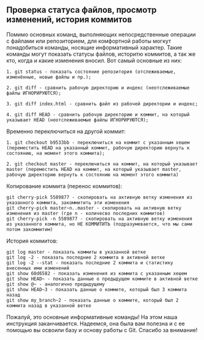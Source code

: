 ## Проверка статуса файлов, просмотр изменений, история коммитов
Помимо основных команд, выполняющих непосредственные операции с файлами или репозиторием, для комфортной работы могкут понадобиться команды, носящие информативный характер. Такие команды могут показать статусы файлов, историтю коммитов, а так же кто, когда и какие изменения вносил.
Вот самый основные из них:
``` bash=
1. git status - показать состояние репозитория (отслеживаемые, изменённые, новые файлы и пр.);

2. git diff - сравнить рабочую директорию и индекс (неотслеживаемые файлы ИГНОРИРУЮТСЯ);

3. git diff index.html - cравнить файл из рабочей директории и индекс;

4. git diff HEAD - сравнить рабочую директорию и коммит, на который указывает HEAD (неотслеживаемые файлы ИГНОРИРУЮТСЯ);
```
Временно переключиться на другой коммит:
``` bash=
1. git checkout b9533bb - переключиться на коммит с указанным хешем (переместить HEAD на указанный коммит, рабочую директорию вернуть к состоянию, на момент этого коммита);

2. git checkout master - переключиться на коммит, на который указывает master (переместить HEAD на коммит, на который указывает master, рабочую директорию вернуть к состоянию на момент этого коммита)
```
Копирование коммита (перенос коммитов):
``` bash=
git cherry-pick 5589877 - скопировать на активную ветку изменения из указанного коммита, закоммитить эти изменения
git cherry-pick master~n..master - скопировать на активную ветку изменения из master (где n - количесво последних коммитов)
git cherry-pick -n 5589877 - скопировать на активную ветку изменения из указанного коммита, но НЕ КОММИТИТЬ (подразумевается, что мы сами потом закоммитим)
```
История коммитов:
``` bash=
git log master - показать коммиты в указанной ветке
git log -2 - показать последние 2 коммита в активной ветке
git log -2 --stat - показать последние 2 коммита и статистику внесенных ими изменений
git show 60d6582 - показать изменения из коммита с указанным хешем
git show HEAD~ - показать данные о предыдущем коммите в активной ветке
git show @~ - аналогично предыдущему
git show HEAD~3 - показать данные о коммите, который был 3 коммита назад
git show my_branch~2 - показать данные о коммите, который был 2 коммита назад в указанной ветке
```
Пожалуй, это основные информативные команды!
На этом наша инструкция заканчивается. Надеемся, она была вам полезна и с ее помощью вы освоили базу и основу работы с Git.
Спасибо за внимание!